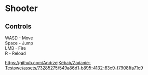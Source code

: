 # Shooter

## Controls
WASD - Move <br>
Space - Jump <br>
LMB - Fire <br>
R - Reload <br>

https://github.com/AndrzejKebab/Zadanie-Testowe/assets/73285275/549a86d1-b895-4132-83c9-f7908ffa71c9

